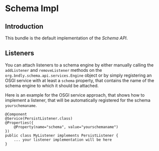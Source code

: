 # Schema Impl

## Introduction

This bundle is the default implementation of the _Schema API_.

## Listeners

You can attach listeners to a schema engine by either manually calling the `addListener` and `removeListener` methods on the `org.bndly.schema.api.services.Engine` object or by simply registering an OSGI service with at least a `schema` property, that contains the name of the schema engine to which it should be attached.

Here is an example for the OSGI service approach, that shows how to implement a listener, that will be automatically registered for the schema `yourschemaname`.

```
@Component
@Service(PersistListener.class)
@Properties({
	@Property(name="schema", value="yourschemaname")
})
public class MyListener implements PersistListener {
	... your listener implementation will be here
}
```